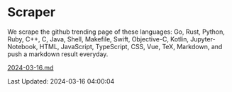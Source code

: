 # Scraper

We scrape the github trending page of these languages: Go, Rust, Python, Ruby, C++, C, Java, Shell, Makefile, Swift, Objective-C, Kotlin, Jupyter-Notebook, HTML, JavaScript, TypeScript, CSS, Vue, TeX, Markdown, and push a markdown result everyday.

[2024-03-16.md](https://github.com/yangwenmai/github-trending-backup/blob/master/2024-03-16.md)

Last Updated: 2024-03-16 04:00:04